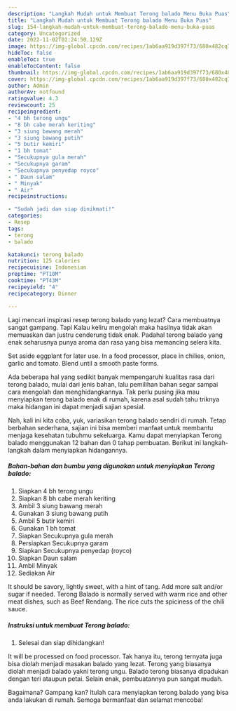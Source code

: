 ```yaml
---
description: "Langkah Mudah untuk Membuat Terong balado Menu Buka Puas"
title: "Langkah Mudah untuk Membuat Terong balado Menu Buka Puas"
slug: 154-langkah-mudah-untuk-membuat-terong-balado-menu-buka-puas
category: Uncategorized
date: 2022-11-02T02:24:50.129Z
image: https://img-global.cpcdn.com/recipes/1ab6aa919d397f73/680x482cq70/terong-balado-foto-resep-utama.jpg
hideToc: false
enableToc: true
enableTocContent: false
thumbnail: https://img-global.cpcdn.com/recipes/1ab6aa919d397f73/680x482cq70/terong-balado-foto-resep-utama.jpg
cover: https://img-global.cpcdn.com/recipes/1ab6aa919d397f73/680x482cq70/terong-balado-foto-resep-utama.jpg
author: Admin
authorAv: notfound
ratingvalue: 4.3
reviewcount: 25
recipeingredient:
- "4 bh terong ungu"
- "8 bh cabe merah keriting"
- "3 siung bawang merah"
- "3 siung bawang putih"
- "5 butir kemiri"
- "1 bh tomat"
- "Secukupnya gula merah"
- "Secukupnya garam"
- "Secukupnya penyedap royco"
- " Daun salam"
- " Minyak"
- " Air"
recipeinstructions:

- "Sudah jadi dan siap dinikmati!"
categories:
- Resep
tags:
- terong
- balado

katakunci: terong balado 
nutrition: 125 calories
recipecuisine: Indonesian
preptime: "PT10M"
cooktime: "PT43M"
recipeyield: "4"
recipecategory: Dinner

---
```



Lagi mencari inspirasi resep terong balado yang lezat? Cara membuatnya sangat gampang. Tapi Kalau keliru mengolah maka hasilnya tidak akan memuaskan dan justru cenderung tidak enak. Padahal terong balado yang enak seharusnya punya aroma dan rasa yang bisa memancing selera kita.


Set aside eggplant for later use. In a food processor, place in chilies, onion, garlic and tomato. Blend until a smooth paste forms.

Ada beberapa hal yang sedikit banyak mempengaruhi kualitas rasa dari terong balado, mulai dari jenis bahan, lalu pemilihan bahan segar sampai cara mengolah dan menghidangkannya. Tak perlu pusing jika mau menyiapkan terong balado enak di rumah, karena asal sudah tahu triknya maka hidangan ini dapat menjadi sajian spesial.


Nah, kali ini kita coba, yuk, variasikan terong balado sendiri di rumah. Tetap berbahan sederhana, sajian ini bisa memberi manfaat untuk membantu menjaga kesehatan tubuhmu sekeluarga. Kamu dapat menyiapkan Terong balado menggunakan 12 bahan dan 0 tahap pembuatan. Berikut ini langkah-langkah dalam menyiapkan hidangannya.

<!--inarticleads1-->

##### Bahan-bahan dan bumbu yang digunakan untuk menyiapkan Terong balado:

1. Siapkan 4 bh terong ungu
1. Siapkan 8 bh cabe merah keriting
1. Ambil 3 siung bawang merah
1. Gunakan 3 siung bawang putih
1. Ambil 5 butir kemiri
1. Gunakan 1 bh tomat
1. Siapkan Secukupnya gula merah
1. Persiapkan Secukupnya garam
1. Siapkan Secukupnya penyedap (royco)
1. Siapkan  Daun salam
1. Ambil  Minyak
1. Sediakan  Air


It should be savory, lightly sweet, with a hint of tang. Add more salt and/or sugar if needed. Terong Balado is normally served with warm rice and other meat dishes, such as Beef Rendang. The rice cuts the spiciness of the chili sauce. 

<!--inarticleads2-->

##### Instruksi untuk membuat Terong balado:


1. Selesai dan siap dihidangkan!

It will be processed on food processor. Tak hanya itu, terong ternyata juga bisa diolah menjadi masakan balado yang lezat. Terong yang biasanya diolah menjadi balado yakni terong ungu. Balado terong biasanya dipadukan dengan teri ataupun petai. Selain enak, pembuatannya pun sangat mudah. 

Bagaimana? Gampang kan? Itulah cara menyiapkan terong balado yang bisa anda lakukan di rumah. Semoga bermanfaat dan selamat mencoba!
